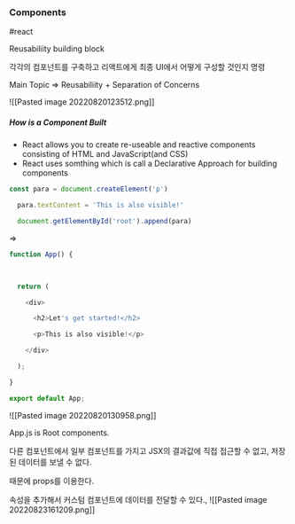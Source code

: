 ### Components
#react

Reusabiliity building block

각각의 컴포넌트를 구축하고 리액트에게 최종 UI에서 어떻게 구성할 것인지 명령

Main Topic => Reusabiliity + Separation of Concerns

![[Pasted image 20220820123512.png]]

##### How is a Component Built
- React allows you to create re-useable and reactive components consisting of HTML and JavaScript(and CSS)
- React uses somthing which is call a Declarative Approach for building components

```js
const para = document.createElement('p')

  para.textContent = 'This is also visible!'

  document.getElementById('root').append(para)
```

=>

```js
function App() {

  

  return (

    <div>

      <h2>Let's get started!</h2>

      <p>This is also visible!</p>

    </div>

  );

}

export default App;
```

![[Pasted image 20220820130958.png]]

App.js is Root components.


다른 컴포넌트에서 일부 컴포넌트를 가지고 JSX의 결과값에 직접 접근할 수 없고, 저장된 데이터를 보낼 수 없다.

때문에 props를 이용한다.

속성을 추가해서 커스텀 컴포넌트에 데이터를 전달할 수 있다., 
![[Pasted image 20220823161209.png]]

